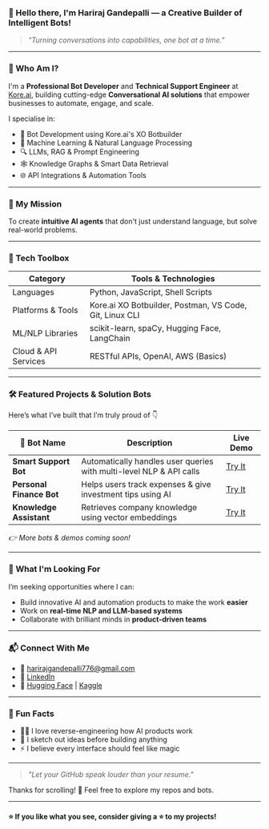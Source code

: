 ### 👋 Hello there, I'm Hariraj Gandepalli — a Creative Builder of Intelligent Bots!

> *"Turning conversations into capabilities, one bot at a time."*

---

### 🧠 Who Am I?

I'm a **Professional Bot Developer** and **Technical Support Engineer** at [Kore.ai](https://www.kore.ai/), building cutting-edge **Conversational AI solutions** that empower businesses to automate, engage, and scale.

I specialise in:

* 🤖 Bot Development using Kore.ai's XO Botbuilder
* 🧬 Machine Learning & Natural Language Processing
* 🔍 LLMs, RAG & Prompt Engineering
* 🕸️ Knowledge Graphs & Smart Data Retrieval
* 🌐 API Integrations & Automation Tools

---

### 🚀 My Mission

To create **intuitive AI agents** that don't just understand language, but solve real-world problems.

---

### 🧰 Tech Toolbox

| **Category**         | **Tools & Technologies**                                |
| -------------------- | ------------------------------------------------------- |
| Languages            | Python, JavaScript, Shell Scripts                       |
| Platforms & Tools    | Kore.ai XO Botbuilder, Postman, VS Code, Git, Linux CLI |
| ML/NLP Libraries     | scikit-learn, spaCy, Hugging Face, LangChain            |
| Cloud & API Services | RESTful APIs, OpenAI, AWS (Basics)                      |

---

### 🛠️ Featured Projects & Solution Bots

Here’s what I’ve built that I’m truly proud of 👇

| 🤖 Bot Name              | Description                                                         | Live Demo   |
| ------------------------ | ------------------------------------------------------------------- | ----------- |
| **Smart Support Bot**    | Automatically handles user queries with multi-level NLP & API calls | [Try It](#) |
| **Personal Finance Bot** | Helps users track expenses & give investment tips using AI          | [Try It](#) |
| **Knowledge Assistant**  | Retrieves company knowledge using vector embeddings                 | [Try It](#) |

*👉 More bots & demos coming soon!*

---

### 🎯 What I'm Looking For

I’m seeking opportunities where I can:

* Build innovative AI and automation products to make the work **easier**
* Work on **real-time NLP and LLM-based systems**
* Collaborate with brilliant minds in **product-driven teams**

---

### 📬 Connect With Me

* 📧 [harirajgandepalli776@gmail.com](mailto:harirajgandepalli776@gmail.com)
* 💼 [LinkedIn](https://www.linkedin.com/in/hariraj-gandepalli/)
* 🧪 [Hugging Face](https://huggingface.co/Hariraj-1029)  |  [Kaggle](https://www.kaggle.com/hariraj1029)

---

### 🧭 Fun Facts

* 🕵️‍♂️ I love reverse-engineering how AI products work
* 🎨 I sketch out ideas before building anything
* ⚡ I believe every interface should feel like magic

---

> *"Let your GitHub speak louder than your resume."*

Thanks for scrolling! 🙏 Feel free to explore my repos and bots.

---

#### ⭐ If you like what you see, consider giving a ⭐ to my projects!
